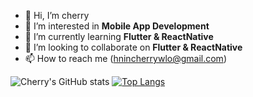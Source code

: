 - 👋 Hi, I’m cherry
- 👀 I’m interested in **Mobile App Development**
- 🌱 I’m currently learning **Flutter & ReactNative**
- 💞️ I’m looking to collaborate on **Flutter & ReactNative**
- 📫 How to reach me (hnincherrywlo@gmail.com)

![Cherry's GitHub stats](https://github-readme-stats.vercel.app/api?username=hnincherry&&show_icons=true&theme=tokyonight&count_private=true)
[![Top Langs](https://github-readme-stats.vercel.app/api/top-langs/?username=winhc&layout=compact&theme=tokyonight)](https://github.com/anuraghazra/github-readme-stats)
